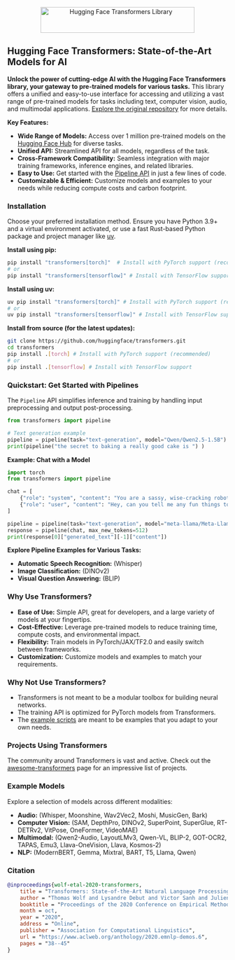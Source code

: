 <p align="center">
  <picture>
    <source media="(prefers-color-scheme: dark)" srcset="https://huggingface.co/datasets/huggingface/documentation-images/raw/main/transformers-logo-dark.svg">
    <source media="(prefers-color-scheme: light)" srcset="https://huggingface.co/datasets/huggingface/documentation-images/raw/main/transformers-logo-light.svg">
    <img alt="Hugging Face Transformers Library" src="https://huggingface.co/datasets/huggingface/documentation-images/raw/main/transformers-logo-light.svg" width="352" height="59" style="max-width: 100%;">
  </picture>
</p>

## Hugging Face Transformers: State-of-the-Art Models for AI

**Unlock the power of cutting-edge AI with the Hugging Face Transformers library, your gateway to pre-trained models for various tasks.**  This library offers a unified and easy-to-use interface for accessing and utilizing a vast range of pre-trained models for tasks including text, computer vision, audio, and multimodal applications. [Explore the original repository](https://github.com/huggingface/transformers) for more details.

**Key Features:**

*   **Wide Range of Models:** Access over 1 million pre-trained models on the [Hugging Face Hub](https://huggingface.co/models) for diverse tasks.
*   **Unified API:**  Streamlined API for all models, regardless of the task.
*   **Cross-Framework Compatibility:** Seamless integration with major training frameworks, inference engines, and related libraries.
*   **Easy to Use:**  Get started with the [Pipeline API](https://huggingface.co/docs/transformers/pipeline_tutorial) in just a few lines of code.
*   **Customizable & Efficient:**  Customize models and examples to your needs while reducing compute costs and carbon footprint.

### Installation

Choose your preferred installation method. Ensure you have Python 3.9+ and a virtual environment activated, or use a fast Rust-based Python package and project manager like [uv](https://docs.astral.sh/uv/).

**Install using pip:**

```bash
pip install "transformers[torch]"  # Install with PyTorch support (recommended)
# or
pip install "transformers[tensorflow]" # Install with TensorFlow support
```

**Install using uv:**

```bash
uv pip install "transformers[torch]" # Install with PyTorch support (recommended)
# or
uv pip install "transformers[tensorflow]" # Install with TensorFlow support
```

**Install from source (for the latest updates):**

```bash
git clone https://github.com/huggingface/transformers.git
cd transformers
pip install .[torch] # Install with PyTorch support (recommended)
# or
pip install .[tensorflow] # Install with TensorFlow support
```

### Quickstart: Get Started with Pipelines

The `Pipeline` API simplifies inference and training by handling input preprocessing and output post-processing.

```python
from transformers import pipeline

# Text generation example
pipeline = pipeline(task="text-generation", model="Qwen/Qwen2.5-1.5B")
print(pipeline("the secret to baking a really good cake is ") )
```

**Example: Chat with a Model**

```python
import torch
from transformers import pipeline

chat = [
    {"role": "system", "content": "You are a sassy, wise-cracking robot as imagined by Hollywood circa 1986."},
    {"role": "user", "content": "Hey, can you tell me any fun things to do in New York?"}
]

pipeline = pipeline(task="text-generation", model="meta-llama/Meta-Llama-3-8B-Instruct", dtype=torch.bfloat16, device_map="auto")
response = pipeline(chat, max_new_tokens=512)
print(response[0]["generated_text"][-1]["content"])
```

**Explore Pipeline Examples for Various Tasks:**

*   **Automatic Speech Recognition:** (Whisper)
*   **Image Classification:** (DINOv2)
*   **Visual Question Answering:** (BLIP)

### Why Use Transformers?

*   **Ease of Use:** Simple API, great for developers, and a large variety of models at your fingertips.
*   **Cost-Effective:** Leverage pre-trained models to reduce training time, compute costs, and environmental impact.
*   **Flexibility:** Train models in PyTorch/JAX/TF2.0 and easily switch between frameworks.
*   **Customization:** Customize models and examples to match your requirements.

###  Why Not Use Transformers?

*   Transformers is not meant to be a modular toolbox for building neural networks.
*   The training API is optimized for PyTorch models from Transformers.
*   The [example scripts](https://github.com/huggingface/transformers/tree/main/examples) are meant to be examples that you adapt to your own needs.

### Projects Using Transformers

The community around Transformers is vast and active. Check out the [awesome-transformers](./awesome-transformers.md) page for an impressive list of projects.

### Example Models

Explore a selection of models across different modalities:

*   **Audio:** (Whisper, Moonshine, Wav2Vec2, Moshi, MusicGen, Bark)
*   **Computer Vision:** (SAM, DepthPro, DINOv2, SuperPoint, SuperGlue, RT-DETRv2, VitPose, OneFormer, VideoMAE)
*   **Multimodal:** (Qwen2-Audio, LayoutLMv3, Qwen-VL, BLIP-2, GOT-OCR2, TAPAS, Emu3, Llava-OneVision, Llava, Kosmos-2)
*   **NLP:** (ModernBERT, Gemma, Mixtral, BART, T5, Llama, Qwen)

### Citation

```bibtex
@inproceedings{wolf-etal-2020-transformers,
    title = "Transformers: State-of-the-Art Natural Language Processing",
    author = "Thomas Wolf and Lysandre Debut and Victor Sanh and Julien Chaumond and Clement Delangue and Anthony Moi and Pierric Cistac and Tim Rault and Rémi Louf and Morgan Funtowicz and Joe Davison and Sam Shleifer and Patrick von Platen and Clara Ma and Yacine Jernite and Julien Plu and Canwen Xu and Teven Le Scao and Sylvain Gugger and Mariama Drame and Quentin Lhoest and Alexander M. Rush",
    booktitle = "Proceedings of the 2020 Conference on Empirical Methods in Natural Language Processing: System Demonstrations",
    month = oct,
    year = "2020",
    address = "Online",
    publisher = "Association for Computational Linguistics",
    url = "https://www.aclweb.org/anthology/2020.emnlp-demos.6",
    pages = "38--45"
}
```